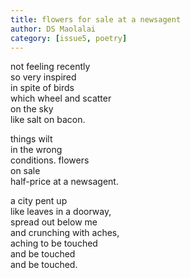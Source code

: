 ```yaml
---
title: flowers for sale at a newsagent
author: DS Maolalai
category: [issue5, poetry]
---
```



not feeling recently<br>
so very inspired<br>
in spite of birds<br>
which wheel and scatter<br>
on the sky<br>
like salt on bacon.<br>

things wilt<br>
in the wrong<br>
conditions. flowers<br>
on sale<br>
half-price at a newsagent.<br>

a city pent up<br>
like leaves in a doorway,<br>
spread out below me<br>
and crunching with aches,<br>
aching to be touched<br>
and be touched<br>
and be touched.<br>
